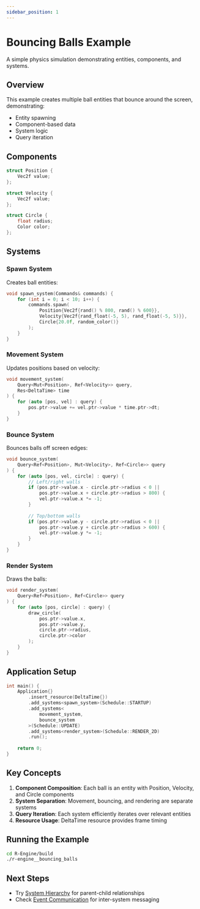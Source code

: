 ```yaml
---
sidebar_position: 1
---
```


# Bouncing Balls Example

A simple physics simulation demonstrating entities, components, and systems.

## Overview

This example creates multiple ball entities that bounce around the screen, demonstrating:
- Entity spawning
- Component-based data
- System logic
- Query iteration

## Components

```cpp
struct Position {
    Vec2f value;
};

struct Velocity {
    Vec2f value;
};

struct Circle {
    float radius;
    Color color;
};
```

## Systems

### Spawn System

Creates ball entities:

```cpp
void spawn_system(Commands& commands) {
    for (int i = 0; i < 10; i++) {
        commands.spawn(
            Position{Vec2f{rand() % 800, rand() % 600}},
            Velocity{Vec2f{rand_float(-5, 5), rand_float(-5, 5)}},
            Circle{20.0f, random_color()}
        );
    }
}
```

### Movement System

Updates positions based on velocity:

```cpp
void movement_system(
    Query<Mut<Position>, Ref<Velocity>> query,
    Res<DeltaTime> time
) {
    for (auto [pos, vel] : query) {
        pos.ptr->value += vel.ptr->value * time.ptr->dt;
    }
}
```

### Bounce System

Bounces balls off screen edges:

```cpp
void bounce_system(
    Query<Ref<Position>, Mut<Velocity>, Ref<Circle>> query
) {
    for (auto [pos, vel, circle] : query) {
        // Left/right walls
        if (pos.ptr->value.x - circle.ptr->radius < 0 ||
            pos.ptr->value.x + circle.ptr->radius > 800) {
            vel.ptr->value.x *= -1;
        }
        
        // Top/bottom walls
        if (pos.ptr->value.y - circle.ptr->radius < 0 ||
            pos.ptr->value.y + circle.ptr->radius > 600) {
            vel.ptr->value.y *= -1;
        }
    }
}
```

### Render System

Draws the balls:

```cpp
void render_system(
    Query<Ref<Position>, Ref<Circle>> query
) {
    for (auto [pos, circle] : query) {
        draw_circle(
            pos.ptr->value.x,
            pos.ptr->value.y,
            circle.ptr->radius,
            circle.ptr->color
        );
    }
}
```

## Application Setup

```cpp
int main() {
    Application{}
        .insert_resource(DeltaTime{})
        .add_systems<spawn_system>(Schedule::STARTUP)
        .add_systems<
            movement_system,
            bounce_system
        >(Schedule::UPDATE)
        .add_systems<render_system>(Schedule::RENDER_2D)
        .run();
    
    return 0;
}
```

## Key Concepts

1. **Component Composition**: Each ball is an entity with Position, Velocity, and Circle components
2. **System Separation**: Movement, bouncing, and rendering are separate systems
3. **Query Iteration**: Each system efficiently iterates over relevant entities
4. **Resource Usage**: DeltaTime resource provides frame timing

## Running the Example

```bash
cd R-Engine/build
./r-engine__bouncing_balls
```

## Next Steps

- Try [System Hierarchy](./system-hierarchy.md) for parent-child relationships
- Check [Event Communication](./event-communication.md) for inter-system messaging
